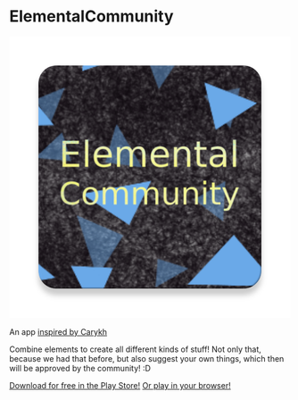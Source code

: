 # ElementalCommunity

![title](https://github.com/AntonioNoack/ElementalCommunity/blob/master/ic_launcher-web.png)

An app [inspired by Carykh](https://www.youtube.com/watch?v=J10KDPg_Im0)

Combine elements to create all different kinds of stuff!
Not only that, because we had that before, but also suggest your own things,
which then will be approved by the community! :D

[Download for free in the Play Store!](https://play.google.com/store/apps/details?id=me.antonio.noack.elementalcommunity)
[Or play in your browser!](https://elemental.phychi.com)
